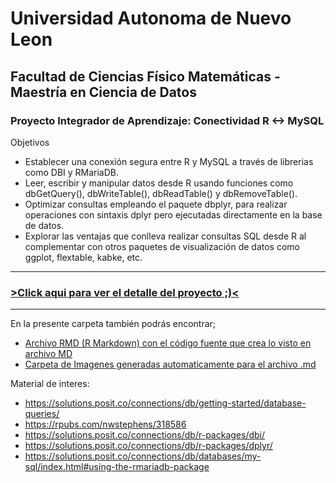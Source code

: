 # Universidad Autonoma de Nuevo Leon
## Facultad de Ciencias Físico Matemáticas - Maestría en Ciencia de Datos

### Proyecto Integrador de Aprendizaje: Conectividad R <-> MySQL

Objetivos
- Establecer una conexión segura entre R y MySQL a través de librerias como DBI y RMariaDB.
- Leer, escribir y manipular datos desde R usando funciones como dbGetQuery(), dbWriteTable(), dbReadTable() y dbRemoveTable().
- Optimizar consultas empleando el paquete dbplyr, para realizar operaciones con sintaxis dplyr pero ejecutadas directamente en la base de datos.
- Explorar las ventajas que conlleva realizar consultas SQL desde R al complementar con otros paquetes de visualización de datos como ggplot, flextable, kabke, etc. 

---
### [>Click aqui para ver el detalle del proyecto ;)<](R_SQL.md.md)
---


En la presente carpeta también podrás encontrar;

- [Archivo RMD (R Markdown) con el código fuente que crea lo visto en archivo MD](R_SQL.Rmd.md)
- [Carpeta de Imagenes generadas automaticamente para el archivo .md](R_SQL_files/figure-gfm/)





Material de interes:
- https://solutions.posit.co/connections/db/getting-started/database-queries/
- https://rpubs.com/nwstephens/318586
- https://solutions.posit.co/connections/db/r-packages/dbi/
- https://solutions.posit.co/connections/db/r-packages/dplyr/
- https://solutions.posit.co/connections/db/databases/my-sql/index.html#using-the-rmariadb-package



